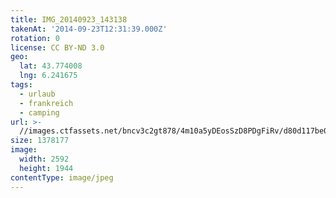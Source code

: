 ```yaml
---
title: IMG_20140923_143138
takenAt: '2014-09-23T12:31:39.000Z'
rotation: 0
license: CC BY-ND 3.0
geo:
  lat: 43.774008
  lng: 6.241675
tags:
  - urlaub
  - frankreich
  - camping
url: >-
  //images.ctfassets.net/bncv3c2gt878/4m10a5yDEosSzD8PDgFiRv/d80d117be0188f3296060fc7dcd25655/img_20140923_143138_27696685914_o
size: 1378177
image:
  width: 2592
  height: 1944
contentType: image/jpeg
---
```


